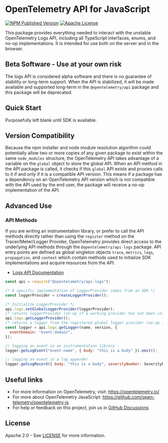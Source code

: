 # OpenTelemetry API for JavaScript

[![NPM Published Version][npm-img]][npm-url]
[![Apache License][license-image]][license-image]

This package provides everything needed to interact with the unstable OpenTelemetry Logs API, including all TypeScript interfaces, enums, and no-op implementations. It is intended for use both on the server and in the browser.

## Beta Software - Use at your own risk

The logs API is considered alpha software and there is no guarantee of stability or long-term support. When the API is stabilized, it will be made available and supported long-term in the `@opentelemetry/api` package and this package will be deprecated.

## Quick Start

Purposefully left blank until SDK is available.

## Version Compatibility

Because the npm installer and node module resolution algorithm could potentially allow two or more copies of any given package to exist within the same `node_modules` structure, the OpenTelemetry API takes advantage of a variable on the `global` object to store the global API. When an API method in the API package is called, it checks if this `global` API exists and proxies calls to it if and only if it is a compatible API version. This means if a package has a dependency on an OpenTelemetry API version which is not compatible with the API used by the end user, the package will receive a no-op implementation of the API.

## Advanced Use

### API Methods

If you are writing an instrumentation library, or prefer to call the API methods directly rather than using the `register` method on the Tracer/Meter/Logger Provider, OpenTelemetry provides direct access to the underlying API methods through the `@opentelemetry/api-logs` package. API entry points are defined as global singleton objects `trace`, `metrics`, `logs`, `propagation`, and `context` which contain methods used to initialize SDK implementations and acquire resources from the API.

- [Logs API Documentation][logs-api-docs]

```javascript
const api = require("@opentelemetry/api-logs");

/* A specific implementation of LoggerProvider comes from an SDK */
const loggerProvider = createLoggerProvider();

/* Initialize LoggerProvider */
api.logs.setGlobalLoggerProvider(loggerProvider);
/* returns loggerProvider (no-op if a working provider has not been initialized) */
api.logs.getLoggerProvider();
/* returns a logger from the registered global logger provider (no-op if a working provider has not been initialized) */
const logger = api.logs.getLogger(name, version, {
  eventDomain: "event-domain",
});

// logging an event in an instrumentation library
logger.getLogEvent("event-name", { body: "this is a body" }).emit();

// logging an event in a log appender
logger.getLogRecord({ body: "this is a body", severityNumber: SeverityNumber.INFO, severityText: "INFO" }).emit();
```

## Useful links

- For more information on OpenTelemetry, visit: <https://opentelemetry.io/>
- For more about OpenTelemetry JavaScript: <https://github.com/open-telemetry/opentelemetry-js>
- For help or feedback on this project, join us in [GitHub Discussions][discussions-url]

## License

Apache 2.0 - See [LICENSE][license-url] for more information.

[discussions-url]: https://github.com/open-telemetry/opentelemetry-js/discussions
[license-url]: https://github.com/open-telemetry/opentelemetry-js/blob/main/LICENSE
[license-image]: https://img.shields.io/badge/license-Apache_2.0-green.svg?style=flat
[npm-url]: https://www.npmjs.com/package/@opentelemetry/api-logs
[npm-img]: https://badge.fury.io/js/%40opentelemetry%2Fapi-logs.svg
[logs-api-docs]: https://open-telemetry.github.io/opentelemetry-js/modules/_opentelemetry_api_logs.html
